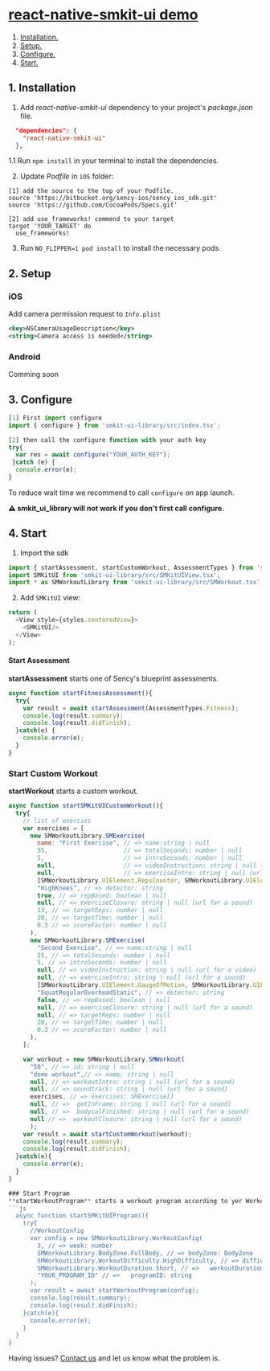 # [react-native-smkit-ui demo](https://github.com/sency-ai/smkit-sdk)

1. [ Installation. ](#inst)
2. [ Setup. ](#setup)
3. [ Configure. ](#conf)
4. [ Start. ](#start)

<a name="inst"></a>
## 1. Installation
1. Add *react-native-smkit-ui* dependency to your project's *package.json* file.
```json
  "dependencies": {
    "react-native-smkit-ui"
  },
```
1.1 Run `npm install` in your terminal to install the dependencies.

2. Update *Podfile* in `iOS` folder:
```
[1] add the source to the top of your Podfile.
source 'https://bitbucket.org/sency-ios/sency_ios_sdk.git'
source 'https://github.com/CocoaPods/Specs.git'

[2] add use_frameworks! commend to your target
target 'YOUR_TARGET' do
  use_frameworks!
```

3. Run `NO_FLIPPER=1 pod install` to install the necessary pods.

<a name="setup"></a>
## 2. Setup

### iOS
Add camera permission request to `Info.plist`
```Xml
<key>NSCameraUsageDescription</key>
<string>Camera access is needed</string>
```

### Android

Comming soon

<a name="conf"></a>
## 3. Configure

```js
[1] First import configure
import { configure } from 'smkit-ui-library/src/index.tsx';

[2] then call the configure function with your auth key
try{
  var res = await configure("YOUR_AUTH_KEY");
 }catch (e) {
  console.error(e);
}
```

To reduce wait time we recommend to call `configure` on app launch.

**⚠️ smkit_ui_library will not work if you don't first call configure.**

<a name="start"></a>
## 4. Start

1. Import the sdk
```js
import { startAssessment, startCustomWorkout, AssessmentTypes } from 'smkit-ui-library/src/index.tsx';
import SMKitUI from 'smkit-ui-library/src/SMKitUIView.tsx';
import * as SMWorkoutLibrary from 'smkit-ui-library/src/SMWorkout.tsx';
```

2. Add `SMKitUI` view:
```js
return (
  <View style={styles.centeredView}>
    <SMKitUI/>
  </View>
);
```

#### Start Assessment
**startAssessment** starts one of Sency's blueprint assessments.
```js
async function startFitnessAssessment(){
  try{
    var result = await startAssessment(AssessmentTypes.Fitness);
    console.log(result.summary);
    console.log(result.didFinish);
  }catch(e) {
    console.error(e);
  }
}
```

### Start Custom Workout
**startWorkout** starts a custom workout.
```js
async function startSMKitUICustomWorkout(){
  try{
    // list of exercies
    var exercises = [
      new SMWorkoutLibrary.SMExercise(
        name: "First Exercise", // => name:string | null
        35,                     // => totalSeconds: number | null
        5,                      // => introSeconds: number | null
        null,                   // => videoInstruction: string | null (url for a video)
        null,                   // => exerciseIntro: string | null (url for a sound)
        [SMWorkoutLibrary.UIElement.RepsCounter, SMWorkoutLibrary.UIElement.Timer], // => uiElements: UIElement[] | null
        "HighKnees", // => detector: string
        true, // => repBased: boolean | null
        null, // => exerciseClosure: string | null (url for a sound)
        13, // => targetReps: number | null
        20, // => targetTime: number | null
        0.3 // => scoreFactor: number | null
      ),
      new SMWorkoutLibrary.SMExercise(
        "Second Exercise", // => name:string | null
        25, // => totalSeconds: number | null
        5, // => introSeconds: number | null
        null, // => videoInstruction: string | null (url for a video)
        null, // => exerciseIntro: string | null (url for a sound)
        [SMWorkoutLibrary.UIElement.GaugeOfMotion, SMWorkoutLibrary.UIElement.Timer], // => uiElements: UIElement[] | null
        "SquatRegularOverheadStatic", // => detector: string
        false, // => repBased: boolean | null
        null, // => exerciseClosure: string | null (url for a sound)
        null, // => targetReps: number | null
        20, // => targetTime: number | null
        0.3 // => scoreFactor: number | null
      ),
    ];

    var workout = new SMWorkoutLibrary.SMWorkout(
      "50", // => id: string | null
      "demo workout",// => name: string | null
      null, // => workoutIntro: string | null (url for a sound)
      null, // => soundtrack: string | null (url for a sound)
      exercises, // => exercises: SMExercise[]
      null, // =>  getInFrame: string | null (url for a sound)
      null, // =>  bodycalFinished: string | null (url for a sound)
      null // =>  workoutClosure: string | null (url for a sound)
      );
    var result = await startCustomWorkout(workout);
    console.log(result.summary);
    console.log(result.didFinish);
  }catch(e){
    console.error(e);
  }
}

### Start Program
**startWorkoutProgram** starts a workout program according to yor WorkoutConig.
```js
  async function startSMKitUIProgram(){
    try{
      //WorkoutConfig
      var config = new SMWorkoutLibrary.WorkoutConfig(
        3, // => week: number
        SMWorkoutLibrary.BodyZone.FullBody, // => bodyZone: BodyZone
        SMWorkoutLibrary.WorkoutDifficulty.HighDifficulty, // => difficultyLevel: WorkoutDifficulty
        SMWorkoutLibrary.WorkoutDuration.Short, // =>   workoutDuration: WorkoutDuration
        "YOUR_PROGRAM_ID" // =>   programID: string
      );
      var result = await startWorkoutProgram(config);
      console.log(result.summary);
      console.log(result.didFinish);
    }catch(e){
      console.error(e);
    }
  }
}
```
Having issues? [Contact us](mailto:support@sency.ai) and let us know what the problem is.
